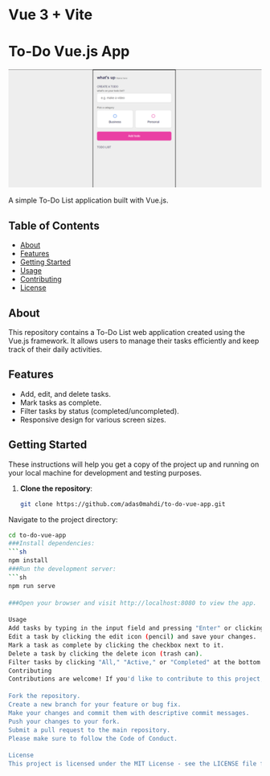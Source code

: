 # Vue 3 + Vite

# To-Do Vue.js App

![App Screenshot](/vue-app.png)

A simple To-Do List application built with Vue.js.

## Table of Contents

- [About](#about)
- [Features](#features)
- [Getting Started](#getting-started)
- [Usage](#usage)
- [Contributing](#contributing)
- [License](#license)

## About

This repository contains a To-Do List web application created using the Vue.js framework. It allows users to manage their tasks efficiently and keep track of their daily activities.

## Features

- Add, edit, and delete tasks.
- Mark tasks as complete.
- Filter tasks by status (completed/uncompleted).
- Responsive design for various screen sizes.

## Getting Started

These instructions will help you get a copy of the project up and running on your local machine for development and testing purposes.

1. **Clone the repository**:

   ```sh
   git clone https://github.com/adas0mahdi/to-do-vue-app.git
Navigate to the project directory:
```sh
cd to-do-vue-app
###Install dependencies:
```sh
npm install
###Run the development server:
```sh
npm run serve

###Open your browser and visit http://localhost:8080 to view the app.

Usage
Add tasks by typing in the input field and pressing "Enter" or clicking the "Add" button.
Edit a task by clicking the edit icon (pencil) and save your changes.
Mark a task as complete by clicking the checkbox next to it.
Delete a task by clicking the delete icon (trash can).
Filter tasks by clicking "All," "Active," or "Completed" at the bottom left of the app.
Contributing
Contributions are welcome! If you'd like to contribute to this project, please follow these steps:

Fork the repository.
Create a new branch for your feature or bug fix.
Make your changes and commit them with descriptive commit messages.
Push your changes to your fork.
Submit a pull request to the main repository.
Please make sure to follow the Code of Conduct.

License
This project is licensed under the MIT License - see the LICENSE file for details.

